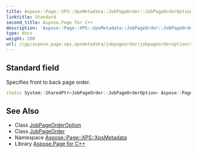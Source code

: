 ```yaml
---
title: Aspose::Page::XPS::XpsMetadata::JobPageOrder::JobPageOrderOption::Standard field
linktitle: Standard
second_title: Aspose.Page for C++
description: 'Aspose::Page::XPS::XpsMetadata::JobPageOrder::JobPageOrderOption::Standard field. Specifies front to back page order in C++.'
type: docs
weight: 200
url: /cpp/aspose.page.xps.xpsmetadata/jobpageorder/jobpageorderoption/standard/
---
```

## Standard field


Specifies front to back page order.

```cpp
static System::SharedPtr<JobPageOrder::JobPageOrderOption> Aspose::Page::XPS::XpsMetadata::JobPageOrder::JobPageOrderOption::Standard
```

## See Also

* Class [JobPageOrderOption](../)
* Class [JobPageOrder](../../)
* Namespace [Aspose::Page::XPS::XpsMetadata](../../../)
* Library [Aspose.Page for C++](../../../../)

